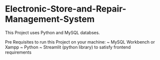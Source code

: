 # Electronic-Store-and-Repair-Management-System

This Project uses Python and MySQL databses.

Pre Requisites to run this Project on your machine:
  ~ MySQL Workbench or Xampp 
  ~ Python 
  ~ Streamlit (python library) to satisfy frontend requirements
  

